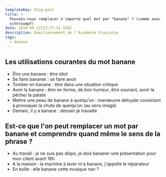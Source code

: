 ```yaml
---
templateKey: blog-post
title: >-
  Pouvons-nous remplacer n'importe quel mot par "banane" ? (comme avec
  schtroumpf)
date: 2019-09-11T13:37:51.526Z
description: Questionnement de l'Académie Française
tags:
  - banane
---
```

## Les utilisations courantes du mot banane

* Être une banane : être idiot
* Se faire bananer : se faire avoir
* Tomber en banane : être dans une situation critique
* Avoir la banane : être en forme, de bon humeur, être souriant, avoir la pêche/ la patate
* Mettre une peau de banane à quelqu’un : manœuvre déloyale consistant à provoquer la chute de quelqu’un (au sens imagé)
* Demain, il y a banane : demain je travaille

## Est-ce que l'on peut remplacer un mot par banane et comprendre quand même le sens de la phrase ?

* Au travail : je ne suis pas dispo, je dois bananer une présentation pour mon client avant 16h
* A la maison : la machine à laver m'a banane, j'appelle le réparateur
* En boîte : elle banane cette musique nan ?
